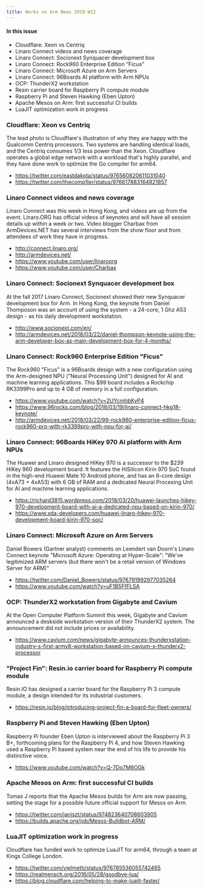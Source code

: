 ```yaml
---
title: Works on Arm News 2018-W12
---
```


#### In this issue

* Cloudflare: Xeon vs Centriq 
* Linaro Connect videos and news coverage
* Linaro Connect: Socionext Synquacer development box
* Linaro Connect: Rock960 Enterprise Edition “Ficus”
* Linaro Connect: Microsoft Azure on Arm Servers
* Linaro Connect: 96Boards AI platform with Arm NPUs
* OCP: ThunderX2 workstation
* Resin carrier board for Raspberry Pi compute module
* Raspberry Pi and Steven Hawking (Eben Upton)
* Apache Mesos on Arm: first successful CI builds
* LuaJIT optimization work in progress

### Cloudflare: Xeon vs Centriq

The lead photo is Cloudflare's illustration of why they
are happy with the Qualcomm Centriq processors. Two systems
are handling identical loads, and the Centriq consumes 1/3 less
power than the Xeon. Cloudflare operates a global edge
network with a workload that's highly parallel, and
they have done work to optimize the Go compiler for arm64.

* https://twitter.com/eastdakota/status/976560820611031040
* https://twitter.com/thecomp1ler/status/976617883164921857

### Linaro Connect videos and news coverage

Linaro Connect was this week in Hong Kong, and videos are
up from the event. Linaro.ORG has official videos of
keynotes and will have all session details up within a week
or two. Video blogger Charbax from ArmDevices.NET has
several interviews from the show floor and from attendees
of work they have in progress.

* http://connect.linaro.org/
* http://armdevices.net/
* https://www.youtube.com/user/linaroorg
* https://www.youtube.com/user/Charbax

### Linaro Connect: Socionext Synquacer development box

At the fall 2017 Linaro Connect, Socionext showed their
new Synquacer development box for Arm. In Hong Kong, the
keynote from Daniel Thomposon was an account of using
the system - a 24-core, 1 Ghz A53 design - as his daily
development workstation.

* http://www.socionext.com/en/
* http://armdevices.net/2018/03/22/daniel-thompson-keynote-using-the-arm-developer-box-as-main-development-box-for-4-months/

### Linaro Connect: Rock960 Enterprise Edition "Ficus"

The Rock960 "Ficus" is a 96Boards design with a new
configuration using the Arm-designed NPU ("Neural Processing 
Unit") designed for AI and machine learning applications.
This $99 board includes a Rockchip RK3399Pro and up to
4 GB of memory in a full configuration.

* https://www.youtube.com/watch?v=2UYcmhbKyP4
* https://www.96rocks.com/blog/2018/03/19/linaro-connect-hkg18-keynote/
* http://armdevices.net/2018/03/22/99-rock960-enterprise-edition-ficus-rock960-pro-with-rk3399pro-with-npu-for-ai/

### Linaro Connect: 96Boards HiKey 970 AI platform with Arm NPUs

The Huawei and Linaro designed HiKey 970 is a successor to the
$239 HiKey 960 development board. It features the HiSilicon Kirin 970
SoC found in the high-end Huawei Mate 10 Android phone, and has
an 8-core design (4xA73 + 4xA53) with 6 GB of RAM and a dedicated
Neural Procesing Unit for AI and machine learning applications.

* https://richard3815.wordpress.com/2018/03/20/huawei-launches-hikey-970-development-board-with-ai-a-dedicated-npu-based-on-kirin-970/
* https://www.xda-developers.com/huawei-linaro-hikey-970-development-board-kirin-970-soc/

### Linaro Connect: Microsoft Azure on Arm Servers

Daniel Bowers (Gartner analyst) comments on Leendert van Doorn's 
Linaro Connect keynote "Microsoft Azure: Operating at Hyper-Scale": 
"We've legitimized ARM servers (but there won't be a retail version of Windows Server for ARM)"

* https://twitter.com/Daniel_Bowers/status/976791992977035264
* https://www.youtube.com/watch?v=uF1B5FfFLSA

### OCP: ThunderX2 workstation from Gigabyte and Cavium

At the Open Computer Platform Summit this week, Gigabyte
and Cavium announced a deskside workstation version of their
ThunderX2 system. The announcement did not include prices
or availability.

* https://www.cavium.com/news/gigabyte-announces-thunderxstation-industry-s-first-armv8-workstation-based-on-cavium-s-thunderx2-processor

### "Project Fin": Resin.io carrier board for Raspberry Pi compute module

Resin.IO has designed a carrier board for the Raspberry Pi 3 compute
module, a design intended for its industrial customers.

* https://resin.io/blog/introducing-project-fin-a-board-for-fleet-owners/

### Raspberry Pi and Steven Hawking (Eben Upton)

Raspberry Pi founder Eben Upton is interviewed about the Raspberry Pi 3 B+,
forthcoming plans for the Raspberry Pi 4, and how Steven Hawking used
a Raspberry Pi based system near the end of his life to provide his
distinctive voice.

* https://www.youtube.com/watch?v=Q-7Do7M6OGk

### Apache Mesos on Arm: first successful CI builds

Tomas J reports that the Apache Mesos builds for Arm 
are now passing, setting the stage for a possible future
official support for Mesos on Arm.

* https://twitter.com/janiszt/status/974823640708603905
* https://builds.apache.org/job/Mesos-Buildbot-ARM/

### LuaJIT optimization work in progress

Cloudflare has funded work to optimize LuaJIT for arm64,
through a team at Kings College London.

* https://twitter.com/vielmetti/status/976785536055742465
* https://realmensch.org/2016/05/28/goodbye-lua/
* https://blog.cloudflare.com/helping-to-make-luajit-faster/
